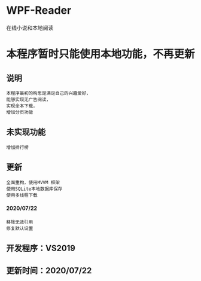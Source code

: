 # WPF-Reader
在线小说和本地阅读

# 本程序暂时只能使用本地功能，不再更新

## 说明
	
    本程序最初的构思是满足自己的兴趣爱好，
	能够实现无广告阅读，
	实现全本下载，
	增加分页功能
	
## 未实现功能

	增加排行榜
	
## 更新

    全面重构，使用MVVM 框架
    使用SQLite本地数据库保存
    使用多线程下载

#### 2020/07/22

    移除无效引用
    修复默认设置

## 开发程序：VS2019

## 更新时间：2020/07/22